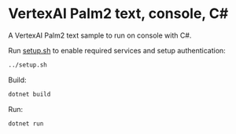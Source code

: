 # VertexAI Palm2 text, console, C#

A VertexAI Palm2 text sample to run on console with C#.

Run [setup.sh](../setup.sh) to enable required services and setup
authentication:

```bash
../setup.sh
```

Build:

```bash
dotnet build
```

Run:

```bash
dotnet run
```
